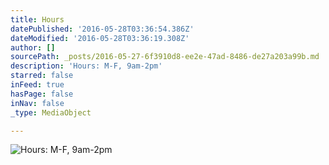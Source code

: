 ```yaml
---
title: Hours
datePublished: '2016-05-28T03:36:54.386Z'
dateModified: '2016-05-28T03:36:19.308Z'
author: []
sourcePath: _posts/2016-05-27-6f3910d8-ee2e-47ad-8486-de27a203a99b.md
description: 'Hours: M-F, 9am-2pm'
starred: false
inFeed: true
hasPage: false
inNav: false
_type: MediaObject

---
```

![Hours: M-F, 9am-2pm](https://the-grid-user-content.s3-us-west-2.amazonaws.com/2bcb59f8-3507-47c9-9128-3b7cb6de4116.jpg)